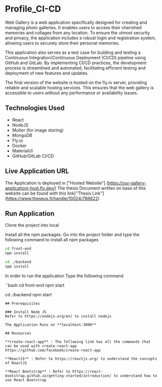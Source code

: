 # Profile_CI-CD
Web Gallery is a web application specifically designed for creating and managing photo galleries. It enables users to access their cherished memories and collages from any location. To ensure the utmost security and privacy, the application includes a robust login and registration system, allowing users to securely store their personal memories.

This application also serves as a test case for building and testing a Continuous Integration/Continuous Deployment (CI/CD) pipeline using GitHub and GitLab. By implementing CI/CD practices, the development process is streamlined and automated, facilitating efficient testing and deployment of new features and updates.

The final version of the website is hosted on the fly.io server, providing reliable and scalable hosting services. This ensures that the web gallery is accessible to users without any performance or availability issues.

## Technologies Used
- React
- NodeJS
- Multer (for image storing)
- MongoDB
- Fly.io
- Docker
- MaterialUI
- GitHub/GitLab CI/CD

## Live Application URL
The Application is deployed in ["Hosted Website"] (https://our-gallery-applicationi-host.fly.dev/)
The thesis Document written on base of this website can be found with this link["Thesis Link"] (https://www.theseus.fi/handle/10024/786622)

## Run Application 

Clone the project into local

Install all the npm packages. Go into the project folder and type the following command to install all npm packages

```bash
cd front-end
npm install

cd ./backend
npm install
```

In order to run the application Type the following command

``bash
cd front-end
npm start

cd ./backend
npm start
```
## Prerequisites

### Install Node JS
Refer to https://nodejs.org/en/ to install nodejs

The Application Runs on **localhost:3000**

## Resources

**create-react-app** : The following link has all the commands that can be used with create-react-app
https://github.com/facebook/create-react-app

**ReactJS** : Refer to https://reactjs.org/ to understand the concepts of ReactJS

**React Bootstrap** : Refer to https://react-bootstrap.github.io/getting-started/introduction/ to understand how to use React Bootstrap
